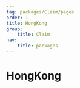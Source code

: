 ```yaml
---
tag: packages/Claim/pages
order: 1
title: HongKong
group:
    title: Claim
nav:
    title: packages
---
```


# HongKong
